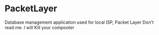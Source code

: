 # PacketLayer
Database management application used for local ISP, Packet Layer
Don't read me. I will Kill your compooter
